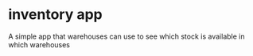 # inventory app

A simple app that warehouses can use to see which stock is available in which warehouses


